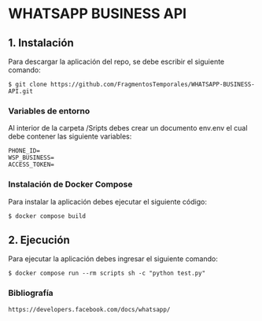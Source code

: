 # WHATSAPP BUSINESS API

## 1. Instalación

Para descargar la aplicación del repo, se debe escribir el siguiente comando:

```
$ git clone https://github.com/FragmentosTemporales/WHATSAPP-BUSINESS-API.git
```

### Variables de entorno

Al interior de la carpeta /Sripts debes crear un documento env.env el cual debe contener las siguiente variables:

```
PHONE_ID=
WSP_BUSINESS=
ACCESS_TOKEN=
```

### Instalación de Docker Compose

Para instalar la aplicación debes ejecutar el siguiente código:

```
$ docker compose build
```

## 2. Ejecución

Para ejecutar la aplicación debes ingresar el siguiente comando:

```
$ docker compose run --rm scripts sh -c "python test.py"
```

### Bibliografía

```
https://developers.facebook.com/docs/whatsapp/
```